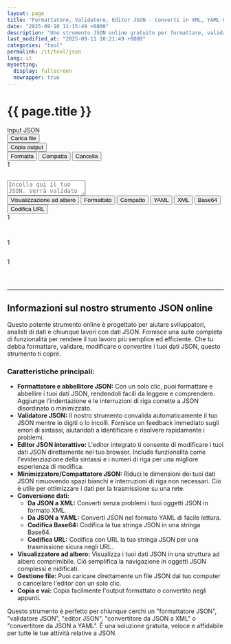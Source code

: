 ```yaml
---
layout: page
title: "Formattatore, Validatore, Editor JSON - Converti in XML, YAML Online"
date: "2025-09-10 11:15:49 +0800"
description: "Uno strumento JSON online gratuito per formattare, validare e convertire dati JSON. Abbellisci, minimizza o visualizza i tuoi JSON in una struttura ad albero. Converti JSON in XML, YAML e altro."
last_modified_at: "2025-09-11 10:21:49 +0800"
categories: "tool"
permalink: /it/tool/json
lang: it
mysetting:
  display: fullscreen
  nowrapper: true
---
```


<h1 class="page-title">{{ page.title }}</h1>

<link rel="stylesheet" href="{{ site.baseurl }}/assets/css/json-tool.css">

<div class="json-tool-container">
    <div class="toolbar">
        <div class="toolbar-left">
            <div class="toolbar-title">Input JSON</div>
            <button id="upload-file-btn" class="toolbar-btn-secondary">Carica file</button>
            <input type="file" id="file-input" style="display: none;" accept=".json,application/json,.txt,text/plain">
        </div>
        <div class="toolbar-actions">
            <span id="copy-feedback"></span>
            <button id="copy-btn">Copia output</button>
        </div>
    </div>
    <div class="main-content">
        <div class="editor-pane">
            <div class="editor-header">
                <div class="editor-actions">
                    <button id="format-input-btn" title="Formatta l'input JSON">Formatta</button>
                    <button id="compact-input-btn" title="Compatta l'input JSON">Compatta</button>
                    <button id="clear-btn" title="Cancella contenuto e archiviazione locale">Cancella</button>
                </div>
                <div id="input-status-bar" class="status-bar"></div>
            </div>
            <div class="editor-wrapper">
                <div id="input-line-numbers" class="line-numbers">1</div>
                <pre id="highlighting-layer" aria-hidden="true"></pre>
                <textarea id="json-input" placeholder="Incolla qui il tuo JSON. Verrà validato automaticamente. Usa le schede a destra per convertirlo." spellcheck="false" tabindex="-1"></textarea>
            </div>
        </div>
        <div class="output-pane">
            <div class="tabs">
                <button class="tab-btn active" data-tab="tree">Visualizzazione ad albero</button>
                <button class="tab-btn" data-tab="formatted">Formattato</button>
                <button class="tab-btn" data-tab="compact">Compatto</button>
                <button class="tab-btn" data-tab="yaml">YAML</button>
                <button class="tab-btn" data-tab="xml">XML</button>
                <button class="tab-btn" data-tab="base64">Base64</button>
                <button class="tab-btn" data-tab="urlencode">Codifica URL</button>
            </div>
            <div id="tree" class="tab-content">
                <div id="tree-output"></div>
            </div>
            <div id="formatted" class="tab-content hidden">
                <div class="output-wrapper">
                    <div id="output-line-numbers" class="line-numbers">1</div>
                    <pre id="formatted-output"></pre>
                </div>
            </div>
            <div id="compact" class="tab-content hidden">
                <pre id="compact-output"></pre>
            </div>
            <div id="yaml" class="tab-content hidden">
                <div class="output-wrapper">
                    <div id="yaml-line-numbers" class="line-numbers">1</div>
                    <pre id="yaml-output"></pre>
                </div>
            </div>
            <div id="xml" class="tab-content hidden">
                <div class="output-wrapper">
                    <div id="xml-line-numbers" class="line-numbers">1</div>
                    <pre id="xml-output"></pre>
                </div>
            </div>
            <div id="base64" class="tab-content hidden">
                <pre id="base64-output"></pre>
            </div>
            <div id="urlencode" class="tab-content hidden">
                <pre id="urlencode-output"></pre>
            </div>
        </div>
    </div>
</div>

<script src="{{ site.baseurl }}/assets/js/json-tool-it.js"></script>

---

## Informazioni sul nostro strumento JSON online

Questo potente strumento online è progettato per aiutare sviluppatori, analisti di dati e chiunque lavori con dati JSON. Fornisce una suite completa di funzionalità per rendere il tuo lavoro più semplice ed efficiente. Che tu debba formattare, validare, modificare o convertire i tuoi dati JSON, questo strumento ti copre.

### Caratteristiche principali:

*   **Formattatore e abbellitore JSON:** Con un solo clic, puoi formattare e abbellire i tuoi dati JSON, rendendoli facili da leggere e comprendere. Aggiunge l'indentazione e le interruzioni di riga corrette a JSON disordinato o minimizzato.
*   **Validatore JSON:** Il nostro strumento convalida automaticamente il tuo JSON mentre lo digiti o lo incolli. Fornisce un feedback immediato sugli errori di sintassi, aiutandoti a identificare e risolvere rapidamente i problemi.
*   **Editor JSON interattivo:** L'editor integrato ti consente di modificare i tuoi dati JSON direttamente nel tuo browser. Include funzionalità come l'evidenziazione della sintassi e i numeri di riga per una migliore esperienza di modifica.
*   **Minimizzatore/Compattatore JSON:** Riduci le dimensioni dei tuoi dati JSON rimuovendo spazi bianchi e interruzioni di riga non necessari. Ciò è utile per ottimizzare i dati per la trasmissione su una rete.
*   **Conversione dati:**
    *   **Da JSON a XML:** Converti senza problemi i tuoi oggetti JSON in formato XML.
    *   **Da JSON a YAML:** Converti JSON nel formato YAML di facile lettura.
    *   **Codifica Base64:** Codifica la tua stringa JSON in una stringa Base64.
    *   **Codifica URL:** Codifica con URL la tua stringa JSON per una trasmissione sicura negli URL.
*   **Visualizzatore ad albero:** Visualizza i tuoi dati JSON in una struttura ad albero comprimibile. Ciò semplifica la navigazione in oggetti JSON complessi e nidificati.
*   **Gestione file:** Puoi caricare direttamente un file JSON dal tuo computer o cancellare l'editor con un solo clic.
*   **Copia e vai:** Copia facilmente l'output formattato o convertito negli appunti.

Questo strumento è perfetto per chiunque cerchi un "formattatore JSON", "validatore JSON", "editor JSON", "convertitore da JSON a XML" o "convertitore da JSON a YAML". È una soluzione gratuita, veloce e affidabile per tutte le tue attività relative a JSON.
